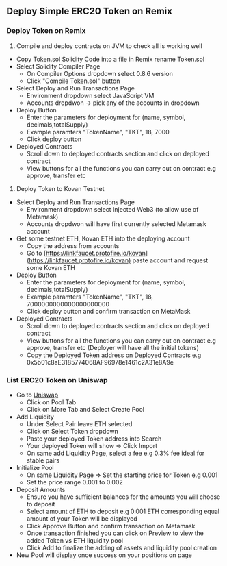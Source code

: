## Deploy Simple ERC20 Token on Remix

### Deploy Token on Remix 

1. Compile and deploy contracts on JVM to check all is working well 

- Copy Token.sol Solidity Code into a file in Remix rename Token.sol
- Select Solidity Compiler Page
  - On Compiler Options dropdown select 0.8.6 version
  - Click "Compile Token.sol" button
- Select Deploy and Run Transactions Page
  - Environment dropdown select JavaScript VM
  - Accounts dropdwon -> pick any of the accounts in dropdown
- Deploy Button
  - Enter the parameters for deployment for (name, symbol, decimals,totalSupply) 
  - Example paramters "TokenName", "TKT", 18, 7000
  - Click deploy button
- Deployed Contracts
  - Scroll down to deployed contracts section and click on deployed contract
  - View buttons for all the functions you can carry out on contract e.g approve, transfer etc

1. Deploy Token to Kovan Testnet

- Select Deploy and Run Transactions Page
  - Environment dropdown select Injected Web3 (to allow use of Metamask)
  - Accounts dropdwon will have first currently selected Metamask account
- Get some testnet ETH, Kovan ETH into the deploying account 
  - Copy the address from accounts 
  - Go to [https://linkfaucet.protofire.io/kovan](https://linkfaucet.protofire.io/kovan) paste account and request some Kovan ETH
- Deploy Button
  - Enter the parameters for deployment for (name, symbol, decimals,totalSupply) 
  - Example paramters "TokenName", "TKT", 18, 7000000000000000000000
  - Click deploy button and confirm transaction on MetaMask
- Deployed Contracts
  - Scroll down to deployed contracts section and click on deployed contract
  - View buttons for all the functions you can carry out on contract e.g approve, transfer etc (Deployer will have all the initial tokens)
  - Copy the Deployed Token address on Deployed Contracts e.g 0x5b01c8aE3185774068AF96978e1461c2A31e8A9e

### List ERC20 Token on Uniswap 

- Go to [Uniswap](https://app.uniswap.org/)
  - Click on Pool Tab
  - Click on More Tab and Select Create Pool
- Add Liquidity 
  - Under Select Pair leave ETH selected 
  - Click on Select Token dropdown 
  - Paste your deployed Token address into Search 
  - Your deployed Token will show => Click Import 
  - On same add Liquidity Page, select a fee e.g 0.3% fee ideal for stable pairs
- Initialize Pool 
  - On same Liquidity Page => Set the starting price for Token e.g 0.001
  - Set the price range 0.001 to 0.002
- Deposit Amounts 
  - Ensure you have sufficient balances for the amounts you will choose to deposit 
  - Select amount of ETH to deposit e.g 0.001 ETH corresponding equal amount of your Token will be displayed
  - Click Approve Button and confirm transaction on Metamask
  - Once transaction finished you can click on Preview to view the added Token vs ETH liquidity pool 
  - Click Add to finalize the adding of assets and liquidity pool creation
- New Pool will display once success on your positions on page 





